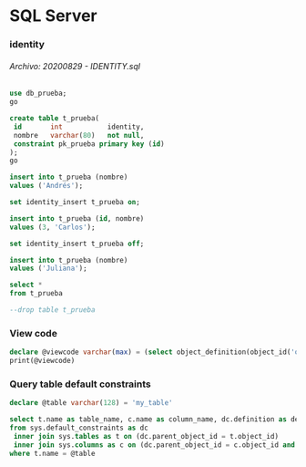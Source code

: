 # SQL Server


### identity

###### Archivo: 20200829 - IDENTITY.sql

```sql
use db_prueba;
go

create table t_prueba(
 id       int           identity,
 nombre   varchar(80)   not null,
 constraint pk_prueba primary key (id)
);
go

insert into t_prueba (nombre)
values ('Andrés');

set identity_insert t_prueba on;

insert into t_prueba (id, nombre)
values (3, 'Carlos');

set identity_insert t_prueba off;

insert into t_prueba (nombre)
values ('Juliana');

select *
from t_prueba

--drop table t_prueba
```

### View code

```sql
declare @viewcode varchar(max) = (select object_definition(object_id('object_name')))
print(@viewcode)
```

### Query table default constraints

```sql
declare @table varchar(128) = 'my_table'

select t.name as table_name, c.name as column_name, dc.definition as default_value
from sys.default_constraints as dc
 inner join sys.tables as t on (dc.parent_object_id = t.object_id)
 inner join sys.columns as c on (dc.parent_object_id = c.object_id and dc.parent_column_id = c.column_id)
where t.name = @table
```









